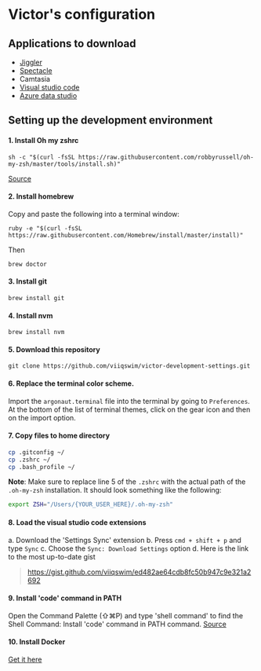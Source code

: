 # Victor's configuration


## Applications to download

- [Jiggler](https://www.sticksoftware.com/software/Jiggler.html)
- [Spectacle](https://www.spectacleapp.com/)
- Camtasia
- [Visual studio code](https://code.visualstudio.com/download)
- [Azure data studio](https://docs.microsoft.com/en-us/sql/azure-data-studio/download?view=sql-server-2017)

## Setting up the development environment


#### 1. Install Oh my zshrc

```
sh -c "$(curl -fsSL https://raw.githubusercontent.com/robbyrussell/oh-my-zsh/master/tools/install.sh)"
```
[Source](https://github.com/robbyrussell/oh-my-zsh#via-curl)

#### 2. Install homebrew

Copy and paste the following into a terminal window:
```
ruby -e "$(curl -fsSL https://raw.githubusercontent.com/Homebrew/install/master/install)"
```
Then
```
brew doctor
```

#### 3. Install git

```
brew install git
```

#### 4. Install nvm

```
brew install nvm
```

#### 5. Download this repository

```
git clone https://github.com/viiqswim/victor-development-settings.git
```

#### 6. Replace the terminal color scheme.

Import the `argonaut.terminal` file into the terminal by going to `Preferences`. At the bottom of the list of terminal themes, click on the gear icon and then on the import option.

#### 7. Copy files to home directory

```bash
cp .gitconfig ~/
cp .zshrc ~/
cp .bash_profile ~/
```

**Note**: Make sure to replace line 5 of the `.zshrc` with the actual path of the `.oh-my-zsh` installation. It should look something like the following:

```bash
export ZSH="/Users/{YOUR_USER_HERE}/.oh-my-zsh"
```

#### 8. Load the visual studio code extensions

a. Download the 'Settings Sync' extension
b. Press `cmd + shift + p` and type `Sync`
c. Choose the `Sync: Download Settings` option
d. Here is the link to the most up-to-date gist
> https://gist.github.com/viiqswim/ed482ae64cdb8fc50b947c9e321a2692

#### 9. Install 'code' command in PATH

Open the Command Palette (⇧⌘P) and type 'shell command' to find the Shell Command: Install 'code' command in PATH command.
[Source](https://code.visualstudio.com/docs/setup/mac#_launching-from-the-command-line)

#### 10. Install Docker
[Get it here](https://docs.docker.com/docker-for-mac/install/)
